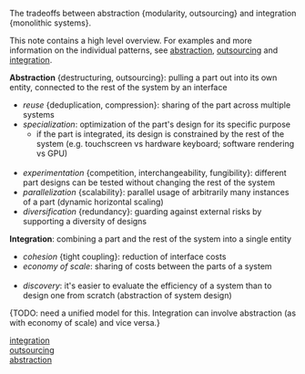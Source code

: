 The tradeoffs between abstraction {modularity, outsourcing} and integration {monolithic systems}.

This note contains a high level overview.  For examples and more information on the individual patterns, see [abstraction](Abstraction.md), [outsourcing](Outsourcing.md) and [integration](Integration.md).


**Abstraction** {destructuring, outsourcing}: pulling a part out into its own entity, connected to the rest of the system by an interface
- *reuse* {deduplication, compression}: sharing of the part across multiple systems
- *specialization*: optimization of the part's design for its specific purpose
	- if the part is integrated, its design is constrained by the rest of the system (e.g. touchscreen vs hardware keyboard; software rendering vs GPU)
<br><br>
- *experimentation* {competition, interchangeability, fungibility}: different part designs can be tested without changing the rest of the system
- *parallelization* {scalability}: parallel usage of arbitrarily many instances of a part (dynamic horizontal scaling)
- *diversification* {redundancy}: guarding against external risks by supporting a diversity of designs

**Integration**: combining a part and the rest of the system into a single entity
- *cohesion* {tight coupling}: reduction of interface costs
- *economy of scale*: sharing of costs between the parts of a system
<br><br>
- *discovery*: it's easier to evaluate the efficiency of a system than to design one from scratch (abstraction of system design)


{TODO: need a unified model for this.  Integration can involve abstraction (as with economy of scale) and vice versa.}

[integration](Integration.md)  
[outsourcing](Outsourcing.md)  
[abstraction](Abstraction.md)

